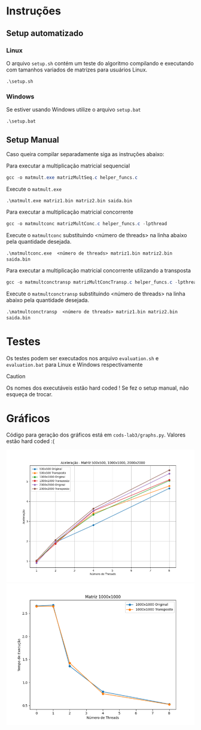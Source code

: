 # Instruções


## Setup automatizado

### Linux

O arquivo `setup.sh` contém um teste do algoritmo compilando e executando com tamanhos variados de matrizes para usuários Linux.
```
.\setup.sh
```

### Windows
Se estiver usando Windows utilize o arquivo `setup.bat`
```
.\setup.bat
```


## Setup Manual
Caso queira compilar separadamente siga as instruções abaixo:

Para executar a multiplicação matricial sequencial

```powershell
gcc -o matmult.exe matrizMultSeq.c helper_funcs.c
```

Execute o ``matmult.exe``
```
.\matmult.exe matriz1.bin matriz2.bin saida.bin
```

Para executar a multiplicação matricial concorrente

```powershell
gcc -o matmultconc matrizMultConc.c helper_funcs.c -lpthread
```

Execute o ``matmultconc`` substituindo \<número de threads\> na linha abaixo pela quantidade desejada.
```
.\matmultconc.exe  <número de threads> matriz1.bin matriz2.bin saida.bin
```

Para executar a multiplicação matricial concorrente utilizando a transposta

```powershell
gcc -o matmultconctransp matrizMultConcTransp.c helper_funcs.c -lpthread
```

Execute o ``matmultconctransp`` substituindo \<número de threads\> na linha abaixo pela quantidade desejada.
```
.\matmultconctransp  <número de threads> matriz1.bin matriz2.bin saida.bin
```

# Testes


Os testes podem ser executados nos arquivo ``evaluation.sh`` e ``evaluation.bat`` para Linux e Windows respectivamente


> [!CAUTION]
> Os nomes dos executáveis estão hard coded ! Se fez o setup manual, não esqueça de trocar.



# Gráficos

Código para geração dos gráficos está em ```cods-lab3/graphs.py```.
Valores estão hard coded :(

![Cooler Exemplo](graphs/aceleracao_combinada.png)
![Exemplo](graphs/exec_1000x1000.png)
